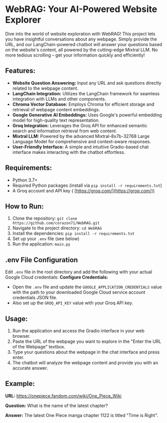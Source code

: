 # WebRAG: Your AI-Powered Website Explorer

Dive into the world of website exploration with WebRAG! This project lets you have insightful conversations about any webpage. Simply provide the URL, and our LangChain-powered chatbot will answer your questions based on the website's content, all powered by the cutting-edge Mixtral LLM. No more tedious scrolling – get your information quickly and efficiently!

## Features:

- **Website Question Answering:** Input any URL and ask questions directly related to the webpage content.
- **LangChain Integration:**  Utilizes the LangChain framework for seamless integration with LLMs and other components. 
- **Chroma Vector Database:** Employs Chroma for efficient storage and retrieval of webpage content embeddings. 
- **Google Generative AI Embeddings:** Uses Google's powerful embedding model for high-quality text representation. 
- **Groq Integration:** Leverages the Groq API for enhanced semantic search and information retrieval from web content.
- **Mixtral LLM:**  Powered by the advanced Mixtral-8x7b-32768 Large Language Model for comprehensive and context-aware responses.
- **User-Friendly Interface:** A simple and intuitive Gradio-based chat interface makes interacting with the chatbot effortless. 

## Requirements:

- Python 3.7+
- Required Python packages (install via `pip install -r requirements.txt`)
- A Groq account and API key ( [https://groq.com/](https://groq.com/))

## How to Run:

1. Clone the repository: `git clone https://github.com/corazon71/WebRAG.git`
2. Navigate to the project directory: `cd WebRAG`
3. Install the dependencies: `pip install -r requirements.txt`
4. Set up your `.env` file (see below)
5. Run the application: `main.py`

## .env File Configuration

Edit `.env` file in the root directory and add the following with your actual Google Cloud credentials:
**Configure Credentials:**
- Open the `.env` file and update the `GOOGLE_APPLICATION_CREDENTIALS` value with the path to your downloaded Google Cloud service account credentials JSON file. 
- Also set up the `GROQ_API_KEY` value with your Groq API key.
## Usage:

1. Run the application and access the Gradio interface in your web browser.
2. Paste the URL of the webpage you want to explore in the "Enter the URL of the Webpage" textbox. 
3. Type your questions about the webpage in the chat interface and press enter.
4. The chatbot will analyze the webpage content and provide you with an accurate answer.

## Example:

**URL:** https://onepiece.fandom.com/wiki/One_Piece_Wiki

**Question:** What is the name of the latest chapter?

**Answer:** The latest One Piece manga chapter 1122 is titled "Time is Right".